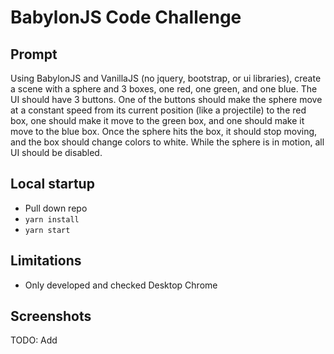 # BabylonJS Code Challenge

## Prompt

Using BabylonJS and VanillaJS (no jquery, bootstrap, or ui libraries), create a scene with a sphere and 3 boxes, one red, one green, and one blue. The UI should have 3 buttons. One of the buttons should make the sphere move at a constant speed from its current position (like a projectile) to the red box, one should make it move to the green box, and one should make it move to the blue box. Once the sphere hits the box, it should stop moving, and the box should change colors to white. While the sphere is in motion, all UI should be disabled.

## Local startup

- Pull down repo
- `yarn install`
- `yarn start`

## Limitations

- Only developed and checked Desktop Chrome

## Screenshots

TODO: Add
